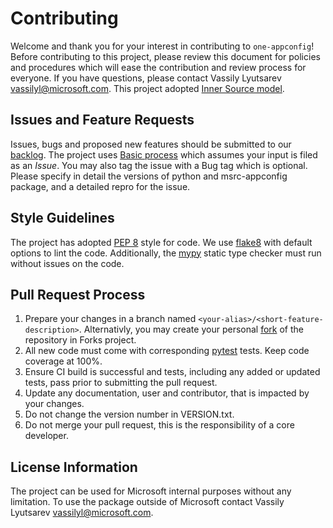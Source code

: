 # Contributing

Welcome and thank you for your interest
in contributing to `one-appconfig`! Before contributing to this
project, please review this document for policies and procedures which
will ease the contribution and review process for everyone. If you have
questions, please contact Vassily Lyutsarev vassilyl@microsoft.com. This project adopted
[Inner Source model](http://aka.ms/innersource).

## Issues and Feature Requests

Issues, bugs and proposed new features should be submitted to our [backlog](https://msrcambridge.visualstudio.com/One/_backlogs/backlog/msrc-appconfig/Issues/). The project uses [Basic process](https://docs.microsoft.com/en-us/azure/devops/boards/get-started/plan-track-work?view=azure-devops&tabs=basic-process) which assumes your input is filed
as an _Issue_. You may also tag the issue with a Bug tag which is optional. Please specify in detail the versions of python and msrc-appconfig package, and a detailed repro for the issue.

## Style Guidelines

The project has adopted [PEP 8](https://www.python.org/dev/peps/pep-0008/) style for code.
We use [flake8](https://pypi.org/project/flake8/) with default options to lint the code.
Additionally, the [mypy](http://www.mypy-lang.org/) static type checker must run without issues on the code.

## Pull Request Process

1. Prepare your changes in a branch named `<your-alias>/<short-feature-description>`. 
   Alternativly, you may create your personal
   [fork](https://docs.microsoft.com/en-us/azure/devops/repos/git/forks?view=azure-devops) 
   of the repository in Forks project.
1. All new code must come with corresponding [pytest](https://docs.pytest.org/en/latest/) tests. Keep code coverage at 100%.
1. Ensure CI build is successful and tests, including any added or updated tests, pass prior to submitting the pull request.
1. Update any documentation, user and contributor, that is impacted by your changes.
1. Do not change the version number in VERSION.txt.
1. Do not merge your pull request, this is the responsibility of a core developer.

## License Information

The project can be used for Microsoft internal purposes without any limitation.
To use the package outside of Microsoft contact Vassily Lyutsarev vassilyl@microsoft.com.
